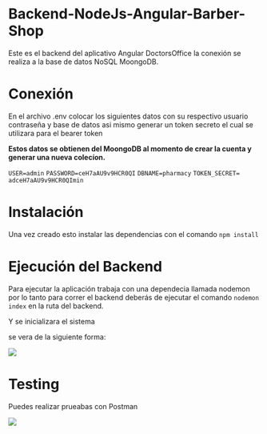 # Backend-NodeJs-Angular-Barber-Shop

Este es el backend del aplicativo Angular DoctorsOffice 
la conexión se realiza a la base de datos NoSQL MoongoDB.

# Conexión

En el archivo .env  colocar los siguientes datos  con su respectivo usuario contraseña y base de datos asi mismo generar un token secreto el cual se utilizara para el bearer token 

**Estos datos se obtienen del MoongoDB al momento de crear la cuenta y generar una nueva colecíon.**

`USER=admin`
`PASSWORD=ceH7aAU9v9HCR0QI`
`DBNAME=pharmacy`
`TOKEN_SECRET= adceH7aAU9v9HCR0QImin`

# Instalación

Una vez creado esto instalar las dependencias con el comando `npm install`

# Ejecución del Backend

Para ejecutar la aplicación trabaja con una dependecia llamada nodemon por lo tanto para correr el backend deberás de ejecutar el comando `nodemon index` en  la ruta del backend.

Y se inicializara el sistema 

se vera de la siguiente forma: 

<img src="./1.PNG">

# Testing

Puedes realizar prueabas con Postman 

<img src="./2.PNG">